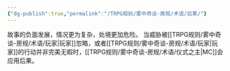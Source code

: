 ```yaml
---
{"dg-publish":true,"permalink":"/TRPG规则/雾中奇谈-房规/术语/后果/"}
---
```


故事的负面发展，情况更为复杂，处境更加危险。
当威胁被[[TRPG规则/雾中奇谈-房规/术语/玩家\|玩家]]忽略，或者[[TRPG规则/雾中奇谈-房规/术语/玩家\|玩家]]的行动并非完美无暇时，[[TRPG规则/雾中奇谈-房规/术语/仪式之主\|MC]]会应用后果。